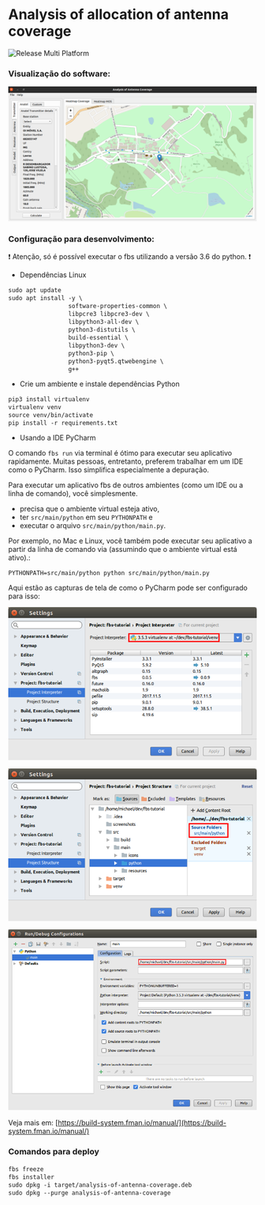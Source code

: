 # Analysis of allocation of antenna coverage

![Release Multi Platform](https://github.com/samuelterra22/Analysis-of-antenna-coverage/workflows/Release%20Multi%20Platform/badge.svg)

### Visualização do software:

![](screenshots/main_screen.png)

### Configuração para desenvolvimento:

:exclamation: Atenção, só é possível executar o fbs utilizando a versão 3.6 do python. :exclamation:

-  Dependências Linux
```shell script
sudo apt update
sudo apt install -y \
                 software-properties-common \
                 libpcre3 libpcre3-dev \
                 libpython3-all-dev \
                 python3-distutils \
                 build-essential \
                 libpython3-dev \
                 python3-pip \
                 python3-pyqt5.qtwebengine \
                 g++ 
```

- Crie um ambiente e instale dependências Python

```shell script
pip3 install virtualenv
virtualenv venv
source venv/bin/activate
pip install -r requirements.txt
``` 

- Usando a IDE PyCharm

O comando ``fbs run`` via terminal é ótimo para executar seu aplicativo rapidamente. 
Muitas pessoas, entretanto, preferem trabalhar em um IDE como o PyCharm. Isso simplifica especialmente a depuração.

Para executar um aplicativo fbs de outros ambientes (como um IDE ou a linha de comando), você simplesmente.

- precisa que o ambiente virtual esteja ativo,
- ter ``src/main/python`` em seu ``PYTHONPATH`` e
- executar o arquivo ``src/main/python/main.py``.

Por exemplo, no Mac e Linux, você também pode executar seu aplicativo a partir da linha de comando via (assumindo que o ambiente virtual está ativo).:

```shell
PYTHONPATH=src/main/python python src/main/python/main.py
```

Aqui estão as capturas de tela de como o PyCharm pode ser configurado para isso:

![](images/pycharm-config-1.png)

![](images/pycharm-config-2.png)

![](images/pycharm-config-3.png)

Veja mais em: [https://build-system.fman.io/manual/](https://build-system.fman.io/manual/)


### Comandos para deploy

```shell
fbs freeze
fbs installer
sudo dpkg -i target/analysis-of-antenna-coverage.deb
sudo dpkg --purge analysis-of-antenna-coverage
```

